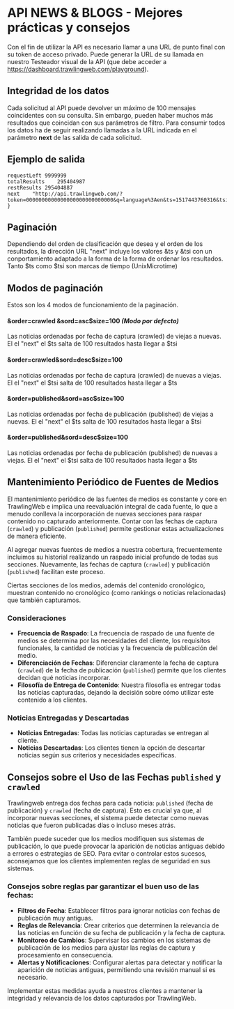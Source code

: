 # API NEWS & BLOGS - Mejores prácticas y consejos

Con el fin de utilizar la API es necesario llamar a una URL de punto final con su token de acceso privado. Puede generar la URL de su llamada en nuestro Testeador visual de la API (que debe acceder a https://dashboard.trawlingweb.com/playground).

## Integridad de los datos

Cada solicitud al API puede devolver un máximo de 100 mensajes coincidentes con su consulta. Sin embargo, pueden haber muchos más resultados que coincidan con sus parámetros de filtro. Para consumir todos los datos ha de seguir realizando llamadas a la URL indicada en el parámetro **next** de las salida de cada solicitud.

## Ejemplo de salida

```
requestLeft	9999999
totalResults	295404987
restResults	295404887
next	"http://api.trawlingweb.com/?token=0000000000000000000000000000&q=language%3Aen&ts=1517443760316&tsi=1524818189854"
}
```

## Paginación

Dependiendo del orden de clasificación que desea y el orden de los resultados, la dirección URL "next" incluye los valores &ts y &tsi con un conportamiento adaptado a la forma de la forma de ordenar los resultados. Tanto $ts como $tsi son marcas de tiempo (UnixMicrotime)

## Modos de paginación

Estos son los 4 modos de funcionamiento de la paginación.

#### &order=**crawled** &sord=**asc**$size=100 _(Modo por defecto)_

Las noticias ordenadas por fecha de captura (crawled) de viejas a nuevas. El el "next" el $ts salta de 100 resultados hasta llegar a $tsi

#### &order=**crawled**&sord=**desc**$size=100

Las noticias ordenadas por fecha de captura (crawled) de nuevas a viejas. El el "next" el $tsi salta de 100 resultados hasta llegar a $ts

#### &order=**published**&sord=**asc**$size=100

Las noticias ordenadas por fecha de publicación (published) de viejas a nuevas. El el "next" el $ts salta de 100 resultados hasta llegar a $tsi

#### &order=**published**&sord=**desc**$size=100

Las noticias ordenadas por fecha de publicación (published) de nuevas a viejas. El el "next" el $tsi salta de 100 resultados hasta llegar a $ts

## Mantenimiento Periódico de Fuentes de Medios

El mantenimiento periódico de las fuentes de medios es constante y core en TrawlingWeb e implica una reevaluación integral de cada fuente, lo que a menudo conlleva la incorporación de nuevas secciones para raspar contenido no capturado anteriormente. Contar con las fechas de captura (`crawled`) y publicación (`published`) permite gestionar estas actualizaciones de manera eficiente.

Al agregar nuevas fuentes de medios a nuestra cobertura, frecuentemente incluimos su historial realizando un raspado inicial profundo de todas sus secciones. Nuevamente, las fechas de captura (`crawled`) y publicación (`published`) facilitan este proceso.

Ciertas secciones de los medios, además del contenido cronológico, muestran contenido no cronológico (como rankings o noticias relacionadas) que también capturamos.

### Consideraciones

- **Frecuencia de Raspado**: La frecuencia de raspado de una fuente de medios se determina por las necesidades del cliente, los requisitos funcionales, la cantidad de noticias y la frecuencia de publicación del medio.
- **Diferenciación de Fechas**: Diferenciar claramente la fecha de captura (`crawled`) de la fecha de publicación (`published`) permite que los clientes decidan qué noticias incorporar.
- **Filosofía de Entrega de Contenido**: Nuestra filosofía es entregar todas las noticias capturadas, dejando la decisión sobre cómo utilizar este contenido a los clientes.

### Noticias Entregadas y Descartadas

- **Noticias Entregadas**: Todas las noticias capturadas se entregan al cliente.
- **Noticias Descartadas**: Los clientes tienen la opción de descartar noticias según sus criterios y necesidades específicas.


## Consejos sobre el Uso de las Fechas `published` y `crawled`

Trawlingweb entrega dos fechas para cada noticia: `published` (fecha de publicación) y `crawled` (fecha de captura). Esto es crucial ya que, al incorporar nuevas secciones, el sistema puede detectar como nuevas noticias que fueron publicadas días o incluso meses atrás.

También puede suceder que los medios modifiquen sus sistemas de publicación, lo que puede provocar la aparición de noticias antiguas debido a errores o estrategias de SEO. 
Para evitar o controlar estos sucesos, aconsejamos que los clientes implementen reglas de seguridad en sus sistemas.

### Consejos sobre reglas par garantizar el buen uso de las fechas:

- **Filtros de Fecha**: Establecer filtros para ignorar noticias con fechas de publicación muy antiguas.
- **Reglas de Relevancia**: Crear criterios que determinen la relevancia de las noticias en función de su fecha de publicación y la fecha de captura.
- **Monitoreo de Cambios**: Supervisar los cambios en los sistemas de publicación de los medios para ajustar las reglas de captura y procesamiento en consecuencia.
- **Alertas y Notificaciones**: Configurar alertas para detectar y notificar la aparición de noticias antiguas, permitiendo una revisión manual si es necesario.

Implementar estas medidas ayuda a nuestros clientes a mantener la integridad y relevancia de los datos capturados por TrawlingWeb.


